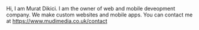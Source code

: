 Hi, I am Murat Dikici. I am the owner of web and mobile deveopment company. We make custom websites and mobile apps. You can contact me at https://www.mudimedia.co.uk/contact 
